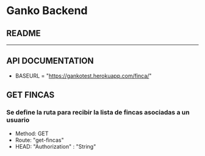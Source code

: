 # Ganko Backend
## README
 
-------------------
## API DOCUMENTATION

* BASEURL = "https://gankotest.herokuapp.com/finca/"

## GET FINCAS
### Se define la ruta para recibir la lista de fincas asociadas a un usuario
* Method: GET
* Route: "get-fincas"
* HEAD: "Authorization" : "String"